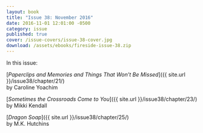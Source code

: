 ```yaml
---
layout: book
title: "Issue 38: November 2016"
date: 2016-11-01 12:01:00 -0500
category: issue
published: true
cover: /issue-covers/issue-38-cover.jpg
download: /assets/ebooks/fireside-issue-38.zip
---
```


In this issue:

[_Paperclips and Memories and Things That Won’t Be Missed_]({{ site.url }}/issue38/chapter/21/)<br/>
by Caroline Yoachim

[_Sometimes the Crossroads Come to You_]({{ site.url }}/issue38/chapter/23/)<br/>
by Mikki Kendall

[_Dragon Soap_]({{ site.url }}/issue38/chapter/25/)<br/>
by M.K. Hutchins
